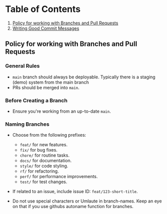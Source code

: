 # Table of Contents
1. [Policy for working with Branches and Pull Requests](#policy-for-working-with-branches-and-pull-requests)
2. [Writing Good Commit Messages](#writing-good-commit-messages)

## Policy for working with Branches and Pull Requests

### General Rules

- `main` branch should always be deployable. Typically there is a staging (demo) system from the main branch
- PRs should be merged into `main`.

### Before Creating a Branch

- Ensure you're working from an up-to-date `main`.

### Naming Branches

- Choose from the following prefixes:
  - `feat/` for new features.
  - `fix/` for bug fixes.
  - `chore/` for routine tasks.
  - `docs/` for documentation.
  - `style/` for code styling.
  - `rf/` for refactoring.
  - `perf/` for performance improvements.
  - `test/` for test changes.
  
- If related to an issue, include issue ID: `feat/123-short-title`.
- Do not use special characters or Umlaute in branch-names. Keep an eye on that if you use githubs autoname function for branches. 

### Before Submitting a PR

- Ensure code passes all checks (lint, tests).
- Have comprehensive documentation.
  
### After Submitting a PR

- Assign a reviewer, if needed.
- Ensure PR passes CI checks.

### After PR Approval

- Merge PR into `main`.
- Delete the branch.

### CI/CD and Environment

- `main` should have a staging system.
- New versions are generated by tagging `main`.

### Release Manager's Role

A designated Release Manager is assigned to each project. This individual is responsible for overseeing the release process and may set additional PR guidelines.

Furhtor tasks of the Release Manager:
- Responsible for coordinating releases.
- Validates that changes in main are reflected in a staging system (if exists).
- Manages version tagging.
- Initiates the deployment process.

--- 
## Writing Good Commit Messages

### Structure

The commit message usually has a structure like this:

```
<type>(<scope>): <subject>
<BLANK LINE>
<body>
<BLANK LINE>
<footer>
```

1. **Type**: A word that categorizes the purpose of the commit (e.g., `feat`, `fix`, `chore`, `docs`, `style`, `rf`, `perf`, `test`, see below). 
2. **Scope**: An optional part that refers to the module or feature that is affected by the commit (e.g., `auth`, `dashboard`).
3. **Subject**: A brief description of the changes, starting with a verb in the present tense (e.g., `add`, `fix`).
4. **Body**: Detailed explanatory text, if necessary. Wrap it to about 72 characters or so.
5. **Footer**: Any associated issues, or breaking changes, etc.

Valid Types:
Specifies the type of commit. This could be one of the following:
  - `feat`: A new feature.
  - `fix`: A bug fix.
  - `chore`: Routine tasks or maintenance. Should not modify code. 
  - `doc`: Documentation changes.
  - `style`: Code style changes (e.g., formatting).
  - `rf`: Code refactoring. Previously `refactor` but it was shortened to `rf` only
  - `perf`: Performance improvements.
  - `test`: Adding or modifying tests

### Examples

1. **Simple Commit**  
    ``` 
    fix: correct minor typos in code
    ```

2. **Commit With Scope**
    ```
    feat(auth): add login via Google
    ```

3. **Commit with Body and Footer**
    ```
    rf(core): extract calculate method
    
    Move the calculate method from `main.js` to `utils.js` to eliminate code duplication.
    
    Closes #123
    ```

Variant 2. or 3. should preferred.
  
### Best Practices

1. Use the imperative mood ("add" not "added", "fix" not "fixed").
2. Limit the first line to 72 characters or fewer.
3. Capitalize the subject line.
4. Do not end the subject line with a period.
5. Use the body to explain "what" and "why" vs. "how".
6. Reference issues or pull requests liberally after the first line.

**When using a monorepo with nx, the scope should be the sub-library you made changes to**
